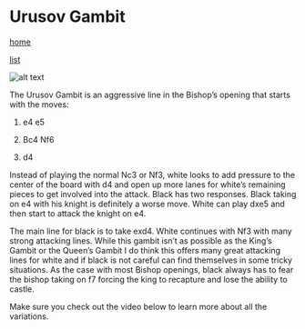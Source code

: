 # Urusov Gambit

[home](/zaliczeniowe1awww/)

[list](/zaliczeniowe1awww/list)

![alt text](https://www.thechesswebsite.com/wp-content/uploads/2017/02/urusov-gambit.jpg "Urusov Gambit")


The Urusov Gambit is an aggressive line in the Bishop’s opening that starts with the moves:

1. e4 e5

2. Bc4 Nf6

3. d4

Instead of playing the normal Nc3 or Nf3, white looks to add pressure to the center of the board with d4 and open up more lanes for white’s remaining pieces to get involved into the attack. Black has two responses. Black taking on e4 with his knight is definitely a worse move. White can play dxe5 and then start to attack the knight on e4.

The main line for black is to take exd4. White continues with Nf3 with many strong attacking lines. While this gambit isn’t as possible as the King’s Gambit or the Queen’s Gambit I do think this offers many great attacking lines for white and if black is not careful can find themselves in some tricky situations. As the case with most Bishop openings, black always has to fear the bishop taking on f7 forcing the king to recapture and lose the ability to castle.

Make sure you check out the video below to learn more about all the variations.

